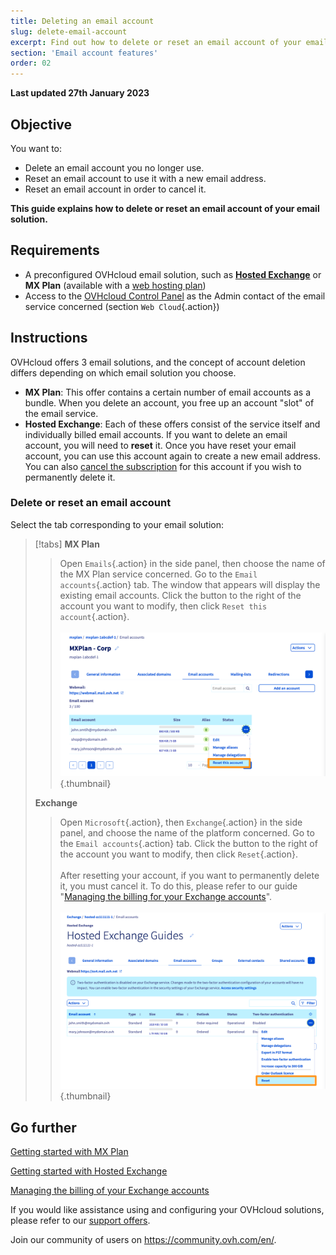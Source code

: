 ```yaml
---
title: Deleting an email account
slug: delete-email-account
excerpt: Find out how to delete or reset an email account of your email solution
section: 'Email account features'
order: 02
---
```


**Last updated 27th January 2023**

## Objective

You want to:

- Delete an email account you no longer use.
- Reset an email account to use it with a new email address.
- Reset an email account in order to cancel it.

**This guide explains how to delete or reset an email account of your email solution.**

## Requirements

- A preconfigured OVHcloud email solution, such as [**Hosted Exchange**](https://www.ovhcloud.com/en-ca/emails/hosted-exchange/) or **MX Plan** (available with a [web hosting plan](https://www.ovhcloud.com/en-ca/web-hosting/))
- Access to the [OVHcloud Control Panel](https://ca.ovh.com/auth/?action=gotomanager&from=https://www.ovh.com/ca/en/&ovhSubsidiary=ca) as the Admin contact of the email service concerned (section `Web Cloud`{.action})

## Instructions <a name="instructions"></a>

OVHcloud offers 3 email solutions, and the concept of account deletion differs depending on which email solution you choose.

- **MX Plan**: This offer contains a certain number of email accounts as a bundle. When you delete an account, you free up an account "slot" of the email service.
- **Hosted Exchange**: Each of these offers consist of the service itself and individually billed email accounts. If you want to delete an email account, you will need to **reset** it. Once you have reset your email account, you can use this account again to create a new email address. You can also [cancel the subscription](https://docs.ovh.com/ca/en/microsoft-collaborative-solutions/manage-exchange-billing/#deleting-accounts) for this account if you wish to permanently delete it.

### Delete or reset an email account

Select the tab corresponding to your email solution:

> [!tabs]
> **MX Plan**
>>
>> Open `Emails`{.action} in the side panel, then choose the name of the MX Plan service concerned. Go to the `Email accounts`{.action} tab. The window that appears will display the existing email accounts. Click the <i class="icons-ellipsis icons-border-rounded icons-masterbrand-blue"></i> button to the right of the account you want to modify, then click `Reset this account`{.action}.<br><br>
>>![email](images/email-mxplan-new-reset.png){.thumbnail}<br>
>>
> **Exchange**
>>
>> Open `Microsoft`{.action}, then `Exchange`{.action} in the side panel, and choose the name of the platform concerned. Go to the `Email accounts`{.action} tab. Click the <i class="icons-ellipsis icons-border-rounded icons-masterbrand-blue"></i> button to the right of the account you want to modify, then click `Reset`{.action}.<br><br>
>> After resetting your account, if you want to permanently delete it, you must cancel it. To do this, please refer to our guide "[Managing the billing for your Exchange accounts](https://docs.ovh.com/ca/en/microsoft-collaborative-solutions/manage-exchange-billing/)".<br><br>
>>![email](images/exchange-reset.png){.thumbnail}<br>
>>

## Go further

[Getting started with MX Plan](https://docs.ovh.com/ca/en/emails/web_hosting_an_overview_of_ovh_email/)

[Getting started with Hosted Exchange](https://docs.ovh.com/gb/en/microsoft-collaborative-solutions/exchange_20132016_configuring_the_solution_for_the_first_time/)

[Managing the billing of your Exchange accounts](https://docs.ovh.com/ca/en/microsoft-collaborative-solutions/manage-exchange-billing/)

If you would like assistance using and configuring your OVHcloud solutions, please refer to our [support offers](https://www.ovhcloud.com/en-ca/support-levels/).

Join our community of users on <https://community.ovh.com/en/>.

